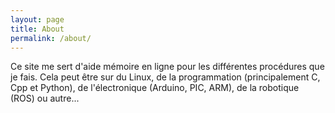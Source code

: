 ```yaml
---
layout: page
title: About
permalink: /about/
---
```


Ce site me sert d'aide mémoire en ligne pour les différentes procédures que je fais. Cela peut être sur du Linux, de la programmation (principalement C, Cpp et Python), de l'électronique (Arduino, PIC, ARM), de la robotique (ROS) ou autre...
